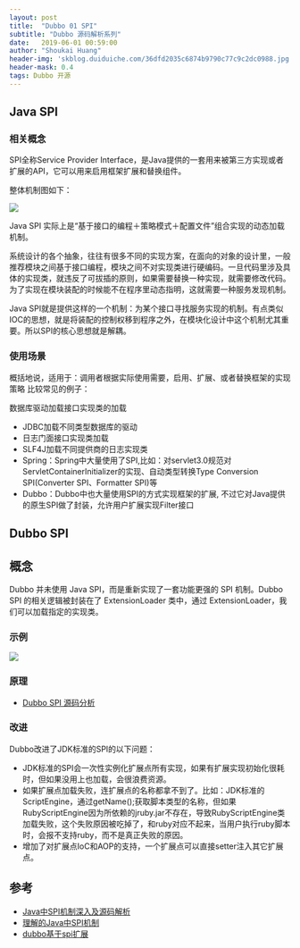 ```yaml
---
layout: post
title:  "Dubbo 01 SPI"
subtitle: "Dubbo 源码解析系列"
date:   2019-06-01 00:59:00
author: "Shoukai Huang"
header-img: 'skblog.duiduiche.com/36dfd2035c6874b9790c77c9c2dc0988.jpg'
header-mask: 0.4
tags: Dubbo 开源
---
```


## Java SPI 

### 相关概念

SPI全称Service Provider Interface，是Java提供的一套用来被第三方实现或者扩展的API，它可以用来启用框架扩展和替换组件。

整体机制图如下：

![](http://skblog.duiduiche.com/ddc944ec20c02c8182f1f072dab466f5.jpg)

Java SPI 实际上是“基于接口的编程＋策略模式＋配置文件”组合实现的动态加载机制。

系统设计的各个抽象，往往有很多不同的实现方案，在面向的对象的设计里，一般推荐模块之间基于接口编程，模块之间不对实现类进行硬编码。一旦代码里涉及具体的实现类，就违反了可拔插的原则，如果需要替换一种实现，就需要修改代码。为了实现在模块装配的时候能不在程序里动态指明，这就需要一种服务发现机制。

Java SPI就是提供这样的一个机制：为某个接口寻找服务实现的机制。有点类似IOC的思想，就是将装配的控制权移到程序之外，在模块化设计中这个机制尤其重要。所以SPI的核心思想就是解耦。

### 使用场景

概括地说，适用于：调用者根据实际使用需要，启用、扩展、或者替换框架的实现策略
比较常见的例子：

数据库驱动加载接口实现类的加载

* JDBC加载不同类型数据库的驱动
* 日志门面接口实现类加载
* SLF4J加载不同提供商的日志实现类
* Spring：Spring中大量使用了SPI,比如：对servlet3.0规范对ServletContainerInitializer的实现、自动类型转换Type Conversion SPI(Converter SPI、Formatter SPI)等
* Dubbo：Dubbo中也大量使用SPI的方式实现框架的扩展, 不过它对Java提供的原生SPI做了封装，允许用户扩展实现Filter接口


## Dubbo SPI

## 概念

Dubbo 并未使用 Java SPI，而是重新实现了一套功能更强的 SPI 机制。Dubbo SPI 的相关逻辑被封装在了 ExtensionLoader 类中，通过 ExtensionLoader，我们可以加载指定的实现类。

### 示例

![](http://skblog.duiduiche.com/da7629b8e5438009a273121906d961b7.jpg)


### 原理

* [Dubbo SPI 源码分析](http://dubbo.apache.org/zh-cn/docs/source_code_guide/dubbo-spi.html)

### 改进

Dubbo改进了JDK标准的SPI的以下问题：

* JDK标准的SPI会一次性实例化扩展点所有实现，如果有扩展实现初始化很耗时，但如果没用上也加载，会很浪费资源。
* 如果扩展点加载失败，连扩展点的名称都拿不到了。比如：JDK标准的ScriptEngine，通过getName();获取脚本类型的名称，但如果RubyScriptEngine因为所依赖的jruby.jar不存在，导致RubyScriptEngine类加载失败，这个失败原因被吃掉了，和ruby对应不起来，当用户执行ruby脚本时，会报不支持ruby，而不是真正失败的原因。
* 增加了对扩展点IoC和AOP的支持，一个扩展点可以直接setter注入其它扩展点。


## 参考

* [Java中SPI机制深入及源码解析](https://cxis.me/2017/04/17/Java%E4%B8%ADSPI%E6%9C%BA%E5%88%B6%E6%B7%B1%E5%85%A5%E5%8F%8A%E6%BA%90%E7%A0%81%E8%A7%A3%E6%9E%90/)
* [理解的Java中SPI机制](https://juejin.im/post/5b9b1c115188255c5e66d18c)
* [dubbo基于spi扩展](https://blog.csdn.net/csdnxingyuntian/article/details/54988851)







